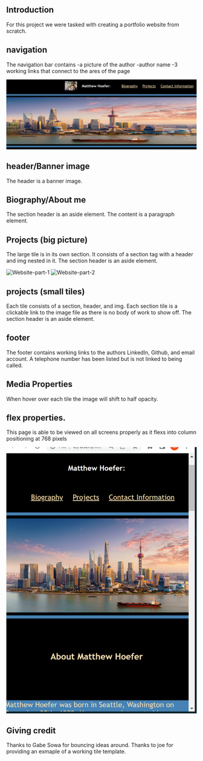 ## Introduction

For this project we were tasked with creating a portfolio website from scratch.

## navigation

The navigation bar contains
    -a picture of the author
    -author name
    -3 working links that connect to the ares of the page

![Navigation Bar](.\assets\screenshots\nav.png)
## header/Banner image

The header is a banner image.

## Biography/About me
The section header is an aside element. The content is a paragraph element. 

## Projects (big picture)

The large tile is in its own section. It consists of a section tag with a header and img nested in it. 
The section header is an aside element.

![Website-part-1](.\assets\screenshots\sections.PNG)
![Website-part-2](.\assets\screenshots\tiles-footer.PNG)

## projects (small tiles)

Each tile consists of a section, header, and img. Each section tile is a clickable link to the image file as there is no body of work to show off. 
The section header is an aside element.

## footer
The footer contains working links to the authors LinkedIn, Github, and email account. A telephone number has been listed but is not linked to being called.

## Media Properties

When hover over each tile the image will shift to half opacity.

## flex properties.

This page is able to be viewed on all screens properly as it flexs into column positioning at 768 pixels

![Flexed-page](.\assets\screenshots\flex.PNG)

## Giving credit

Thanks to Gabe Sowa for bouncing ideas around. 
Thanks to joe for providing an exmaple of a working tile template. 